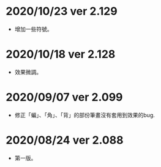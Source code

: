 # 2020/10/23 ver 2.129
* 增加一些符號。

# 2020/10/18 ver 2.128
* 效果微調。

# 2020/09/07 ver 2.099
* 修正「蝙」、「角」、「背」的部份筆畫沒有套用到效果的bug.

# 2020/08/24 ver 2.088
* 第一版。

